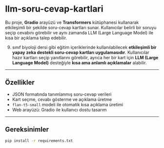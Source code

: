 # llm-soru-cevap-kartlari

Bu proje, **Gradio** arayüzü ve **Transformers** kütüphanesi kullanarak etkileşimli bir şekilde soru-cevap kartları sunar. Kullanıcılar belirli bir soruyu seçip cevabını görebilir ve aynı zamanda LLM (Large Language Model) ile kısa bir açıklama talep edebilir.

9. sınıf biyoloji dersi gibi eğitim içeriklerinde kullanılabilecek **etkileşimli bir yapay zeka destekli soru-cevap kartları uygulamasıdır**. Kullanıcılar hazır kartları seçip yanıtlarını görebilir, ayrıca her bir kart için **LLM (Large Language Model)** desteğiyle **kısa ama anlamlı açıklamalar** alabilir.


---

##  Özellikler

- JSON formatında tanımlanmış soru-cevap verileri
- Kart seçme, cevabı gösterme ve açıklama üretme
- `flan-t5-small` modeli ile otomatik kısa açıklama üretimi
- Web arayüzü: Gradio ile kullanıcı dostu tasarım

---

##  Gereksinimler

```bash
pip install -r requirements.txt

